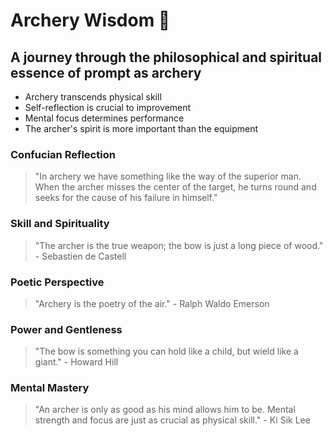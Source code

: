 # Archery Wisdom 🎯 
## A journey through the philosophical and spiritual essence of prompt as archery
- Archery transcends physical skill
- Self-reflection is crucial to improvement
- Mental focus determines performance
- The archer's spirit is more important than the equipment
  
### Confucian Reflection
> "In archery we have something like the way of the superior man. When the archer misses the center of the target, he turns round and seeks for the cause of his failure in himself."

### Skill and Spirituality
> "The archer is the true weapon; the bow is just a long piece of wood." - Sebastien de Castell

### Poetic Perspective
> "Archery is the poetry of the air." - Ralph Waldo Emerson

### Power and Gentleness
> "The bow is something you can hold like a child, but wield like a giant." - Howard Hill

### Mental Mastery
> "An archer is only as good as his mind allows him to be. Mental strength and focus are just as crucial as physical skill." - Ki Sik Lee
